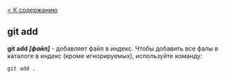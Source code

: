 [< К содержанию](readme.md)

## git add

**git add *[файл]*** - добавляет файл в индекс.
Чтобы добавить все фалы в каталоге в индекс (кроме игнорируемых), используйте команду:

```bash=
git add .
```